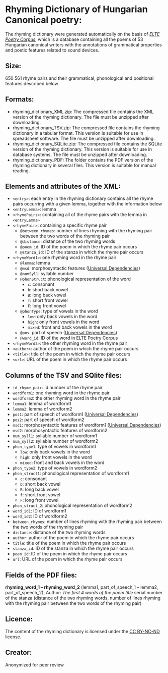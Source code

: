 # Rhyming Dictionary of Hungarian Canonical poetry:

The rhyming dictionary were generated automatically on the basis of [_ELTE Poetry Corpus_](https://github.com/ELTE-DH/poetry-corpus), which is a database containing all the poems of 53 Hungarian canonical writers with the annotations of grammatical properties and poetic features related to sound devices.

## Size:

650 561 rhyme pairs and their grammatical, phonological and positional features described below

## Formats:

- rhyming\_dictionary\_XML.zip: The compressed file contains the XML version of the rhyming dictionary. The file must be unzipped after downloading.
- rhyming_dictionary\_TSV.zip: The compressed file contains the rhyming dictionary in a tabular format. This version is suitable for use in spreadsheet software. The file must be unzipped after downloading.
- rhyming\_dictionary\_SQLite.zip: The compressed file contains the SQLite version of the rhyming dictionary. This version is suitable for use in database systems. The file must be unzipped after downloading.
- rhyming\_dictionary\_PDF: The folder contains the PDF version of the rhyming dictionary in several files. This version is suitable for manual reading.

## Elements and attributes of the XML:

- `<entry>`: each entry in the rhyming dictionary contains all the rhyme pairs occurring with a given lemma, together with the information below
- `<entryLemma>`: lemma
- `<rhymePairs>`: containing all of the rhyme pairs with the lemma in `<entryLemma>`
- `<rhymePair>`: containing a specific rhyme pair
   - `@between_rhymes`: number of lines rhyming with the rhyming pair between the two words of the rhyming pair
   - `@distance`: distance of the two rhyming words
   - `@poem_id`: ID of the poem in which the rhyme pair occurs 
   - `@stanza_id`: ID of the stanza in which the rhyme pair occurs 
- `<rhymeWord1>`: one rhyming word in the rhyme pair
   - `@lemma`: lemma
   - `@msd`: morphosyntactic features ([Universal Dependencies](https://universaldependencies.org/))
   - `@numSyll`: syllable number
   - `@phonStruct`: phonological representation of the word
        - `c`: consonant
        - `b`: short back vowel
        - `B`: long back vowel
        - `f`: short front vowel
        - `F`: long front vowel
   - `@phonType`: type of vowels in the word
        - `low`: only back vowels in the word
        - `high`: only front vowels in the word
        - `mixed`: front and back vowels in the word
   - `@pos`: part of speech ([Universal Dependencies](https://universaldependencies.org/))
   - `@word_id`: ID of the word in ELTE Poetry Corpus
- `<rhymeWord2>`: the other rhyming word in the rhyme pair
- `<author>`: author of the poem in which the rhyme pair occurs
- `<title>`: title of the poem in which the rhyme pair occurs 
- `<url>`: URL of the poem in which the rhyme pair occurs

## Columns of the TSV and SQlite files:

- `id_rhyme_pair`: id number of the rhyme pair
- `wordform1`: one rhyming word in the rhyme pair
- `wordform2`: the other rhyming word in the rhyme pair
- `lemma1`: lemma of wordform1
- `lemma2`: lemma of wordform2
- `pos1`: part of speech of wordform1 ([Universal Dependencies](https://universaldependencies.org/))
- `pos2`: part of speech of wordform2
- `msd1`: morphosyntactic features of wordform1 ([Universal Dependencies](https://universaldependencies.org/))
- `msd2`: morphosyntactic features of wordform2
- `num_syll1`: syllable number of wordform1
- `num_syll2`: syllable number of wordform2
- `phon_type1`: type of vowels in wordform1
   - `low`: only back vowels in the word
   - `high`: only front vowels in the word
   - `mixed`: front and back vowels in the word
- `phon_type2`: type of vowels in wordform2
- `phon_struct1`: phonological representation of wordform1
   - `c`: consonant
   - `b`: short back vowel
   - `B`: long back vowel
   - `f`: short front vowel
   - `F`: long front vowel
- `phon_struct_2`: phonological representation of wordform2
- `word_id1`: ID of wordform1
- `word_id2`: ID of wordform2
- `between_rhymes`: number of lines rhyming with the rhyming pair between the two words of the rhyming pair
- `distance`: distance of the two rhyming words 
- `author`: author of the poem in which the rhyme pair occurs
- `title`: title of the poem in which the rhyme pair occurs 
- `stanza_id`: ID of the stanza in which the rhyme pair occurs 
- `poem_id`: ID of the poem in which the rhyme pair occurs 
- `url`: URL of the poem in which the rhyme pair occurs

## Fields of the PDF files:

__rhyming\_word\_1 – rhyming\_word\_2__ (lemma1, part\_of\_speech\_1 – lemma2, part\_of_speech\_2), Author: _The first 4 words of the poem title_ serial number of the stanza (distance of the two rhyming words, number of lines rhyming with the rhyming pair between the two words of the rhyming pair)

## Licence:

The content of the rhyming dictionary is licensed under the [CC BY-NC-ND](https://creativecommons.org/licenses/by-nc-nd/4.0/) license.

## Creator:

Anonymized for peer review



